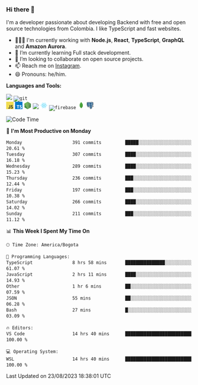 ### Hi there 👋

I'm a developer passionate about developing Backend with free and open source technologies from Colombia. I like TypeScript and fast websites.

- 👨🏽‍💻 I'm currently working with **Node.js**, **React**, **TypeScript**, **GraphQL** and **Amazon Aurora**.
- 🌱 I’m currently learning Full stack development.
- 🚀 I’m looking to collaborate on open source projects.
- 📫   Reach me on [Instagram](https://instagram.com/nexckycort).
- 😄  Pronouns: he/him.

**Languages and Tools:**  

<code><img height="20"  src="https://upload.wikimedia.org/wikipedia/commons/2/2d/Visual_Studio_Code_1.18_icon.svg"></code>
<code><img src="https://www.vectorlogo.zone/logos/git-scm/git-scm-icon.svg" alt="git" height="20"/> </code>
<code><img height="20" src="https://raw.githubusercontent.com/github/explore/80688e429a7d4ef2fca1e82350fe8e3517d3494d/topics/javascript/javascript.png"></code>
<code><img height="20" src="https://raw.githubusercontent.com/github/explore/80688e429a7d4ef2fca1e82350fe8e3517d3494d/topics/typescript/typescript.png"></code>
<code><img height="20" src="https://raw.githubusercontent.com/github/explore/80688e429a7d4ef2fca1e82350fe8e3517d3494d/topics/nodejs/nodejs.png"></code>
<code><img height="20" src="https://deno.land/logo.svg"></code>
<code><img height="20" src="https://raw.githubusercontent.com/github/explore/80688e429a7d4ef2fca1e82350fe8e3517d3494d/topics/react/react.png"></code>
<code><img src="https://www.vectorlogo.zone/logos/firebase/firebase-icon.svg" alt="firebase"  height="20"/></code>
<code><img src="https://raw.githubusercontent.com/devicons/devicon/master/icons/mongodb/mongodb-original.svg"  height="20"/></code>
<code><img src="https://raw.githubusercontent.com/devicons/devicon/master/icons/postgresql/postgresql-original.svg" height="20"/></code>

<!--START_SECTION:waka-->
![Code Time](http://img.shields.io/badge/Code%20Time-3%2C457%20hrs%205%20mins-blue)

📅 **I'm Most Productive on Monday** 

```text
Monday                   391 commits         █████░░░░░░░░░░░░░░░░░░░░   20.61 % 
Tuesday                  307 commits         ████░░░░░░░░░░░░░░░░░░░░░   16.18 % 
Wednesday                289 commits         ████░░░░░░░░░░░░░░░░░░░░░   15.23 % 
Thursday                 236 commits         ███░░░░░░░░░░░░░░░░░░░░░░   12.44 % 
Friday                   197 commits         ███░░░░░░░░░░░░░░░░░░░░░░   10.38 % 
Saturday                 266 commits         ████░░░░░░░░░░░░░░░░░░░░░   14.02 % 
Sunday                   211 commits         ███░░░░░░░░░░░░░░░░░░░░░░   11.12 % 
```


📊 **This Week I Spent My Time On** 

```text
🕑︎ Time Zone: America/Bogota

💬 Programming Languages: 
TypeScript               8 hrs 58 mins       ███████████████░░░░░░░░░░   61.07 % 
JavaScript               2 hrs 11 mins       ████░░░░░░░░░░░░░░░░░░░░░   14.93 % 
Other                    1 hr 6 mins         ██░░░░░░░░░░░░░░░░░░░░░░░   07.59 % 
JSON                     55 mins             ██░░░░░░░░░░░░░░░░░░░░░░░   06.28 % 
Bash                     27 mins             █░░░░░░░░░░░░░░░░░░░░░░░░   03.09 % 

🔥 Editors: 
VS Code                  14 hrs 40 mins      █████████████████████████   100.00 % 

💻 Operating System: 
WSL                      14 hrs 40 mins      █████████████████████████   100.00 % 
```


 Last Updated on 23/08/2023 18:38:01 UTC
<!--END_SECTION:waka-->
